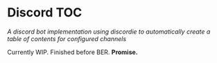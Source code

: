# Discord TOC
_A discord bot implementation using discordie to automatically create a table of contents for configured channels_

Currently WIP. Finished before BER. **Promise.**